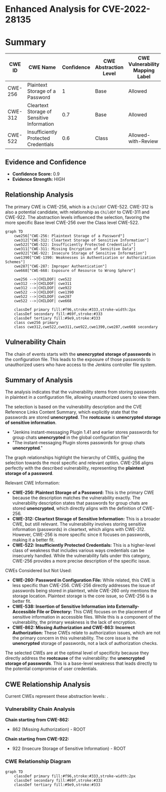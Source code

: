 # Enhanced Analysis for CVE-2022-28135

# Summary
| CWE ID | CWE Name | Confidence | CWE Abstraction Level | CWE Vulnerability Mapping Label | CWE-Vulnerability Mapping Notes |
|---|---|---|---|---|---|
| CWE-256 | Plaintext Storage of a Password | 1 | Base | Allowed | Primary CWE |
| CWE-312 | Cleartext Storage of Sensitive Information | 0.7 | Base | Allowed | Secondary Candidate |
| CWE-522 | Insufficiently Protected Credentials | 0.6 | Class | Allowed-with-Review | Secondary Candidate |

## Evidence and Confidence

*   **Confidence Score:** 0.9
*   **Evidence Strength:** HIGH

## Relationship Analysis
The primary CWE is CWE-256, which is a `ChildOf` CWE-522. CWE-312 is also a potential candidate, with relationship as `ChildOf` to CWE-311 and CWE-922. The abstraction levels influenced the selection, favoring the more specific Base level CWE-256 over the Class level CWE-522.

```mermaid
graph TD
    cwe256["CWE-256: Plaintext Storage of a Password"]
    cwe312["CWE-312: Cleartext Storage of Sensitive Information"]
    cwe522["CWE-522: Insufficiently Protected Credentials"]
    cwe311["CWE-311: Missing Encryption of Sensitive Data"]
    cwe922["CWE-922: Insecure Storage of Sensitive Information"]
    cwe1390["CWE-1390: Weaknesses in Authentication or Authorization Schemes"]
    cwe287["CWE-287: Improper Authentication"]
    cwe668["CWE-668: Exposure of Resource to Wrong Sphere"]
    
    cwe256 -->|CHILDOF| cwe522
    cwe312 -->|CHILDOF| cwe311
    cwe312 -->|CHILDOF| cwe922
    cwe522 -->|CHILDOF| cwe1390
    cwe522 -->|CHILDOF| cwe287
    cwe522 -->|CHILDOF| cwe668
    
    classDef primary fill:#f96,stroke:#333,stroke-width:2px
    classDef secondary fill:#69f,stroke:#333
    classDef tertiary fill:#9e9,stroke:#333
    class cwe256 primary
    class cwe312,cwe522,cwe311,cwe922,cwe1390,cwe287,cwe668 secondary
```

## Vulnerability Chain
The chain of events starts with the **unencrypted storage of passwords** in the configuration file. This leads to the exposure of those passwords to unauthorized users who have access to the Jenkins controller file system.

## Summary of Analysis
The analysis indicates that the vulnerability stems from storing passwords in plaintext in a configuration file, allowing unauthorized users to view them.

The selection is based on the vulnerability description and the CVE Reference Links Content Summary, which explicitly state that the passwords are stored **unencrypted**. The **rootcause** is **unencrypted storage of sensitive information**.

*   "Jenkins instant-messaging Plugin 1.41 and earlier stores passwords for group chats **unencrypted** in the global configuration file"
*   "The instant-messaging Plugin stores passwords for group chats **unencrypted**."

The graph relationships highlight the hierarchy of CWEs, guiding the selection towards the most specific and relevant option. CWE-256 aligns perfectly with the described vulnerability, representing the **plaintext storage of a password**.

Relevant CWE Information:

*   **CWE-256: Plaintext Storage of a Password:** This is the primary CWE because the description matches the vulnerability exactly. The vulnerability description states that passwords for group chats are stored **unencrypted**, which directly aligns with the definition of CWE-256.
*   **CWE-312: Cleartext Storage of Sensitive Information:** This is a broader CWE, but still relevant. The vulnerability involves storing sensitive information (passwords) in cleartext, which aligns with CWE-312. However, CWE-256 is more specific since it focuses on passwords, making it a better fit.
*   **CWE-522: Insufficiently Protected Credentials:** This is a higher-level class of weakness that includes various ways credentials can be insecurely handled. While the vulnerability falls under this category, CWE-256 provides a more precise description of the specific issue.

CWEs Considered but Not Used:

*   **CWE-260: Password in Configuration File:** While related, this CWE is less specific than CWE-256. CWE-256 directly addresses the issue of passwords being stored in plaintext, while CWE-260 only mentions the storage location. Plaintext storage is the core issue, so CWE-256 is a better fit.
*   **CWE-538: Insertion of Sensitive Information into Externally-Accessible File or Directory:** This CWE focuses on the placement of sensitive information in accessible files. While this is a component of the vulnerability, the primary weakness is the lack of encryption.
*   **CWE-862: Missing Authorization and CWE-863: Incorrect Authorization:** These CWEs relate to authorization issues, which are not the primary concern in this vulnerability. The core issue is the **unencrypted** storage of passwords, not a lack of authorization checks.

The selected CWEs are at the optimal level of specificity because they directly address the **rootcause** of the vulnerability: the **unencrypted storage of passwords**. This is a base-level weakness that leads directly to the potential compromise of user credentials.


## CWE Relationship Analysis

Current CWEs represent these abstraction levels: .


### Vulnerability Chain Analysis

**Chain starting from CWE-862:**
- 862 (Missing Authorization) - ROOT


**Chain starting from CWE-922:**
- 922 (Insecure Storage of Sensitive Information) - ROOT



### CWE Relationship Diagram

```mermaid
graph TD
    classDef primary fill:#f96,stroke:#333,stroke-width:2px
    classDef secondary fill:#69f,stroke:#333
    classDef tertiary fill:#9e9,stroke:#333
```